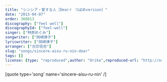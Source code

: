 ```yaml
---
title: "シンシア・愛する人［Dearｒ つばめversion］"
date: "2013-04-07"
order: 360813
discography: ["feel well"]
discographyId: ["feel-well"]
singer: ["林原めぐみ"]
songwriter: ["岡崎律子"]
lyricwriter: ["岡崎律子"]
arranger: ["光宗信吉"]
slug: "songs/sincere-aisu-ru-nin-dear"
tags: []
license: {type: "reproduced",author: "Orika",reproduced-url: "http://orikamushi.myweb.hinet.net",reproduced-website: "織歌蟲"}
---
```


\[quote type='song' name='sincere-aisu-ru-nin' /\]
